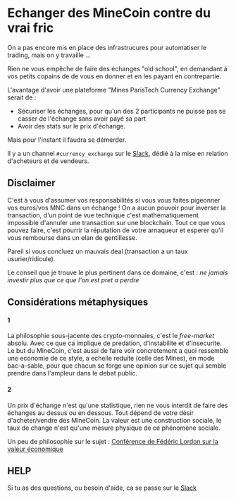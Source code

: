 # Echanger des MineCoin contre du vrai fric

On a pas encore mis en place des infrastrucures pour automatiser le trading, mais on y travaille ...

Rien ne vous empêche de faire des échanges "old school", en demandant à vos petits copains de de vous en donner et en les payant en contrepartie.

L'avantage d'avoir une plateforme "Mines ParisTech Currency Exchange" serait de :

  * Sécuriser les échanges, pour qu'un des 2 participants ne puisse pas se casser de l'échange sans avoir payé sa part
  * Avoir des stats sur le prix d'échange.

Mais pour l'instant il faudra se démerder.

Il y a un channel `#currency_exchange` sur le [Slack](http://www.minecoin.slack.com), dédié à la mise en relation d'acheteurs et de vendeurs.

## Disclaimer

C'est à vous d'assumer vos responsabilités si vous vous faites pigeonner vos euros/vos MNC dans un échange ! On a aucun pouvoir pour inverser la transaction, d'un point de vue technique c'est mathématiquement impossible d'annuler une transaction sur une blockchain. Tout ce que vous pouvez faire, c'est pourrir la réputation de votre arnaqueur et esperer qu'il vous rembourse dans un elan de gentillesse.

Pareil si vous concluez un mauvais deal (transaction a un taux usurier/ridicule).

Le conseil que je trouve le plus pertinent dans ce domaine, c'est : _ne jamais investir plus que ce que l'on est pret a perdre_

## Considérations métaphysiques

#### 1

La philosophie sous-jacente des crypto-monnaies, c'est le _free-market_ absolu. Avec ce que ca implique de predation, d'instabilite et d'insecurite. Le but du MineCoin, c'est aussi de faire voir concretement a quoi ressemble une economie de ce style, a echelle reduite (celle des Mines), en mode bac-a-sable, pour que chacun se forge une opinion sur ce sujet qui semble prendre dans l'ampleur dans le debat public.

#### 2

Un prix d'échange n'est qu'une statistique, rien ne vous interdit de faire des échanges au dessus ou en dessous. Tout dépend de votre désir d'acheter/vendre des MineCoin. La valeur est une construction sociale, le taux de change n'est qu'une mesure physique de ce phénomène sociale.

Un peu de philosophie sur le sujet : [Conférence de Fédéric Lordon sur la valeur économique](https://www.youtube.com/watch?v=kX6cCKStbF0)

## HELP

Si tu as des questions, ou besoin d'aide, ca se passe sur le [Slack](http://minecoin.slack.com)

